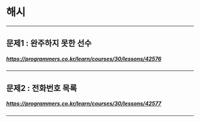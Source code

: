 # 해시
----------
## 문제1 : 완주하지 못한 선수
##### <https://programmers.co.kr/learn/courses/30/lessons/42576>
----------
## 문제2 : 전화번호 목록
##### <https://programmers.co.kr/learn/courses/30/lessons/42577>
----------

